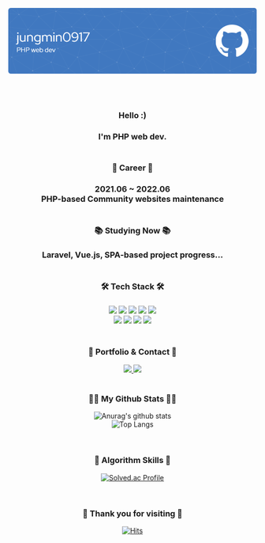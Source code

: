 ![Header](./github-header-image.png)

  <br><br>

  <h3 align='center'>Hello :)<h3>
  <div align='center'>I'm PHP web dev.</div>

  <br>

  <h3 align='center'>💼 Career 💼<h3>
  <div align='center'>
    2021.06 ~ 2022.06
    <br>
    PHP-based Community websites maintenance
  </div>

  <br>

  <h3 align='center'>📚 Studying Now 📚<h3>
  <div align='center'>
    Laravel, Vue.js, SPA-based project progress...
  </div>

  <br>

  <h3 align='center'>🛠️ Tech Stack 🛠️<h3>
  <div align='center'>
    <img src="https://img.shields.io/badge/HTML5-E34F26?style=flat-square&logo=HTML5&logoColor=white" height='25' />
    <img src="https://img.shields.io/badge/CSS3-3C72AD?style=flat-square&logo=CSS3&logoColor=white" height='25' />
    <img src="https://img.shields.io/badge/JavaScript-F7DF1E?style=flat-square&logo=JavaScript&logoColor=white" height='25' />
    <img src="https://img.shields.io/badge/jQuery-0769AD?style=flat-square&logo=jQuery&logoColor=white" height='25' />
    <img src="https://img.shields.io/badge/Vue.js-4FC08D?style=flat-square&logo=Vue.js&logoColor=white" height='25' />
    <br>
    <img src="https://img.shields.io/badge/PHP-red?style=flat-square&logo=PHP&logoColor=white" height='25' />
    <img src="https://img.shields.io/badge/Laravel-FF2D20?style=flat-square&logo=Laravel&logoColor=white" height='25' />
    <img src="https://img.shields.io/badge/MySQL-green?style=flat-square&logo=MySQL&logoColor=white" height='25' />
    <img src="https://img.shields.io/badge/GitHub-181717?style=flat-square&logo=GitHub&logoColor=white" height='25' />
  </div>

  <br>

  <h3 align="center">🌈 Portfolio & Contact 🌈</h3>
  <div align='center'>
    <a href='http://srcmachine.com/' target='_blank'>
      <img src="https://img.shields.io/badge/소스자판기-4285F4?style=flat-square&logo=Google Chrome&logoColor=white" height='25' />
    </a>
    <a href='mailto:cloonds@gmail.com'>
      <img src="https://img.shields.io/badge/Gmail-EA4335?style=flat-square&logo=Gmail&logoColor=white" height='25' />
    </a>
  </div>

  <br>

  <h3 align="center">👩‍💻 My Github Stats 👩‍💻</h3>
  <div align='center'>

  ![Anurag's github stats](https://github-readme-stats.vercel.app/api?username=jungmin0917&show_icons=true&theme=tokyonight)<br>
  ![Top Langs](https://github-readme-stats.vercel.app/api/top-langs/?username=jungmin0917&layout=compact&theme=tokyonight)

  </div>

  <br>

  <h3 align="center">🎲 Algorithm Skills 🎲</h3>
  <div align='center'>

  [![Solved.ac Profile](http://mazassumnida.wtf/api/v2/generate_badge?boj=jungmin0917)](https://solved.ac/jungmin0917/)

  </div>

  <br>

  <h3 align="center">🥰 Thank you for visiting 🥰</h3>
  <div align='center'>

  [![Hits](https://hits.seeyoufarm.com/api/count/incr/badge.svg?url=https%3A%2F%2Fgithub.com%2Fjungmin0917%2Fhit-counter&count_bg=%23FF77C7&title_bg=%23555555&icon=github.svg&icon_color=%23E7E7E7&title=hits&edge_flat=false)](https://hits.seeyoufarm.com)

  </div>

</div>
